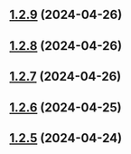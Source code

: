 ## [1.2.9](https://github.com/WorthyD/destiny-clan-dashboard/compare/1.2.8...1.2.9) (2024-04-26)



## [1.2.8](https://github.com/WorthyD/destiny-clan-dashboard/compare/1.2.7...1.2.8) (2024-04-26)



## [1.2.7](https://github.com/WorthyD/destiny-clan-dashboard/compare/1.2.6...1.2.7) (2024-04-26)



## [1.2.6](https://github.com/WorthyD/destiny-clan-dashboard/compare/1.2.5...1.2.6) (2024-04-25)



## [1.2.5](https://github.com/WorthyD/destiny-clan-dashboard/compare/1.2.4...1.2.5) (2024-04-24)



